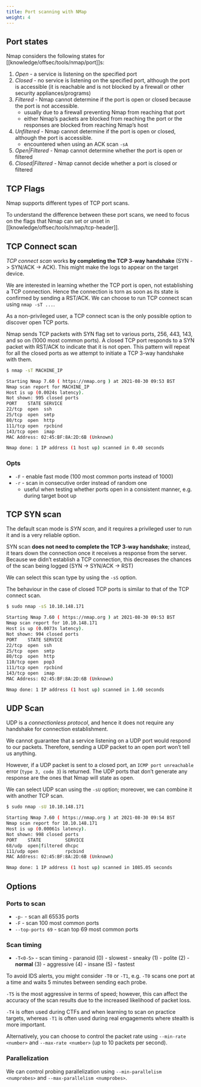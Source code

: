 ```yaml
---
title: Port scanning with NMap
weight: 4
---
```


## Port states

Nmap considers the following states for [[knowledge/offsec/tools/nmap/port]]s:

1. _Open_ - a service is listening on the specified port
2. _Closed_ - no service is listening on the specified port, although the port is accessible (it is reachable and is not blocked by a firewall or other security appliances/programs)
3. _Filtered_ - Nmap cannot determine if the port is open or closed because the port is not accessible.
   - usually due to a firewall preventing Nmap from reaching that port
   - either Nmap’s packets are blocked from reaching the port or the responses are blocked from reaching Nmap’s host
4. _Unfiltered_ - Nmap cannot determine if the port is open or closed, although the port is accessible.
   - encountered when using an ACK scan `-sA`
5. _Open|Filtered_ - Nmap cannot determine whether the port is open or filtered
6. _Closed|Filtered_ - Nmap cannot decide whether a port is closed or filtered

## TCP Flags

Nmap supports different types of TCP port scans.

To understand the difference between these port scans, we need to focus on the flags that Nmap can set or unset in [[knowledge/offsec/tools/nmap/tcp-header]].

## TCP Connect scan

_TCP connect scan_ works **by completing the TCP 3-way handshake** (SYN -> SYN/ACK -> ACK). This might make the logs to appear on the target device.

We are interested in learning whether the TCP port is open, not establishing a TCP connection. Hence the connection is torn as soon as its state is confirmed by sending a RST/ACK. We can choose to run TCP connect scan using `nmap -sT ...`.

As a non-privileged user, a TCP connect scan is the only possible option to discover open TCP ports.

Nmap sends TCP packets with SYN flag set to various ports, 256, 443, 143, and so on (1000 most common ports). A closed TCP port responds to a SYN packet with RST/ACK to indicate that it is not open. This pattern will repeat for all the closed ports as we attempt to initiate a TCP 3-way handshake with them.

```sh
$ nmap -sT MACHINE_IP

Starting Nmap 7.60 ( https://nmap.org ) at 2021-08-30 09:53 BST
Nmap scan report for MACHINE_IP
Host is up (0.0024s latency).
Not shown: 995 closed ports
PORT    STATE SERVICE
22/tcp  open  ssh
25/tcp  open  smtp
80/tcp  open  http
111/tcp open  rpcbind
143/tcp open  imap
MAC Address: 02:45:BF:8A:2D:6B (Unknown)

Nmap done: 1 IP address (1 host up) scanned in 0.40 seconds
```

### Opts

- `-F` - enable fast mode (100 most common ports instead of 1000)
- `-r` - scan in consecutive order instead of random one
  - useful when testing whether ports open in a consistent manner, e.g. during target boot up

## TCP SYN scan

The default scan mode is _SYN scan_, and it requires a privileged user to run it and is a very reliable option.

SYN scan **does not need to complete the TCP 3-way handshake**; instead, it tears down the connection once it receives a response from the server. Because we didn’t establish a TCP connection, this decreases the chances of the scan being logged (SYN -> SYN/ACK -> RST)

We can select this scan type by using the `-sS` option.

The behaviour in the case of closed TCP ports is similar to that of the TCP connect scan.

```sh
$ sudo nmap -sS 10.10.148.171

Starting Nmap 7.60 ( https://nmap.org ) at 2021-08-30 09:53 BST
Nmap scan report for 10.10.148.171
Host is up (0.0073s latency).
Not shown: 994 closed ports
PORT    STATE SERVICE
22/tcp  open  ssh
25/tcp  open  smtp
80/tcp  open  http
110/tcp open  pop3
111/tcp open  rpcbind
143/tcp open  imap
MAC Address: 02:45:BF:8A:2D:6B (Unknown)

Nmap done: 1 IP address (1 host up) scanned in 1.60 seconds
```

## UDP Scan

UDP is a _connectionless protocol_, and hence it does not require any handshake for connection establishment.

We cannot guarantee that a service listening on a UDP port would respond to our packets. Therefore, sending a UDP packet to an open port won’t tell us anything.

However, if a UDP packet is sent to a closed port, an `ICMP port unreachable` error (`type 3, code 3`) is returned. The UDP ports that don’t generate any response are the ones that Nmap will state as open.

We can select UDP scan using the `-sU` option; moreover, we can combine it with another TCP scan.

```sh
$ sudo nmap -sU 10.10.148.171

Starting Nmap 7.60 ( https://nmap.org ) at 2021-08-30 09:54 BST
Nmap scan report for 10.10.148.171
Host is up (0.00061s latency).
Not shown: 998 closed ports
PORT    STATE         SERVICE
68/udp  open|filtered dhcpc
111/udp open          rpcbind
MAC Address: 02:45:BF:8A:2D:6B (Unknown)

Nmap done: 1 IP address (1 host up) scanned in 1085.05 seconds
```

## Options

### Ports to scan

- `-p-` - scan all 65535 ports
- `-F` - scan 100 most common ports
- `--top-ports 69` - scan top 69 most common ports

### Scan timing

- `-T<0-5>` - scan timing - paranoid (0) - slowest - sneaky (1) - polite (2) - **normal** (3) - aggressive (4) - insane (5) - fastest

To avoid IDS alerts, you might consider `-T0` or `-T1`, e.g. `-T0` scans one port at a time and waits 5 minutes between sending each probe.

`-T5` is the most aggressive in terms of speed; however, this can affect the accuracy of the scan results due to the increased likelihood of packet loss.

`-T4` is often used during CTFs and when learning to scan on practice targets, whereas `-T1` is often used during real engagements where stealth is more important.

Alternatively, you can choose to control the packet rate using `--min-rate <number>` and `--max-rate <number>` (up to 10 packets per second).

### Parallelization

We can control probing parallelization using `--min-parallelism <numprobes>` and `--max-parallelism <numprobes>`.
